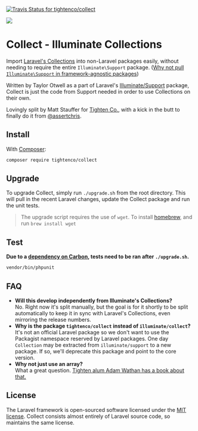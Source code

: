 [![Travis Status for tightenco/collect](https://travis-ci.org/tightenco/collect.svg?branch=master)](https://travis-ci.org/tightenco/collect)

![](https://raw.githubusercontent.com/tightenco/collect/master/collect-logo.png)

# Collect - Illuminate Collections

Import [Laravel's Collections](https://laravel.com/docs/collections) into non-Laravel packages easily, without needing to require the entire `Illuminate\Support` package. ([Why not pull `Illuminate\Support` in framework-agnostic packages](https://yuloh.github.io/2016/dont-use-illuminate-support/))

Written by Taylor Otwell as a part of Laravel's [Illuminate/Support](https://github.com/illuminate/support) package, Collect is just the code from Support needed in order to use Collections on their own.

Lovingly split by Matt Stauffer for [Tighten Co.](https://tighten.co/), with a kick in the butt to finally do it from [@assertchris](https://github.com/assertchris).

## Install

With [Composer](https://getcomposer.org):

```bash
composer require tightenco/collect
```

## Upgrade
To upgrade Collect, simply run `./upgrade.sh` from the root directory. This will pull in the recent Laravel changes, update the Collect package and run the unit tests.

> The upgrade script requires the use of `wget`. To install [homebrew](https://brew.sh), and run `brew install wget`

## Test
**Due to a [dependency on Carbon](https://github.com/tightenco/collect/commit/4afe1fcb40f1c10e399730562c2c7ca36c6fba01), tests need to be ran after `./upgrade.sh`.**

```bash
vendor/bin/phpunit
```

## FAQ
 - **Will this develop independently from Illuminate's Collections?**  
    No. Right now it's split manually, but the goal is for it shortly to be split automatically to keep it in sync with Laravel's Collections, even mirroring the release numbers.
 - **Why is the package `tightenco/collect` instead of `illuminate/collect`?**  
    It's not an official Laravel package so we don't want to use the Packagist namespace reserved by Laravel packages. One day `Collection` may be extracted from `illuminate/support` to a new package. If so, we'll deprecate this package and point to the core version.
 - **Why not just use an array?**  
    What a great question. [Tighten alum Adam Wathan has a book about that.](https://adamwathan.me/refactoring-to-collections/)

## License

The Laravel framework is open-sourced software licensed under the [MIT license](http://opensource.org/licenses/MIT). Collect consists almost entirely of Laravel source code, so maintains the same license.
